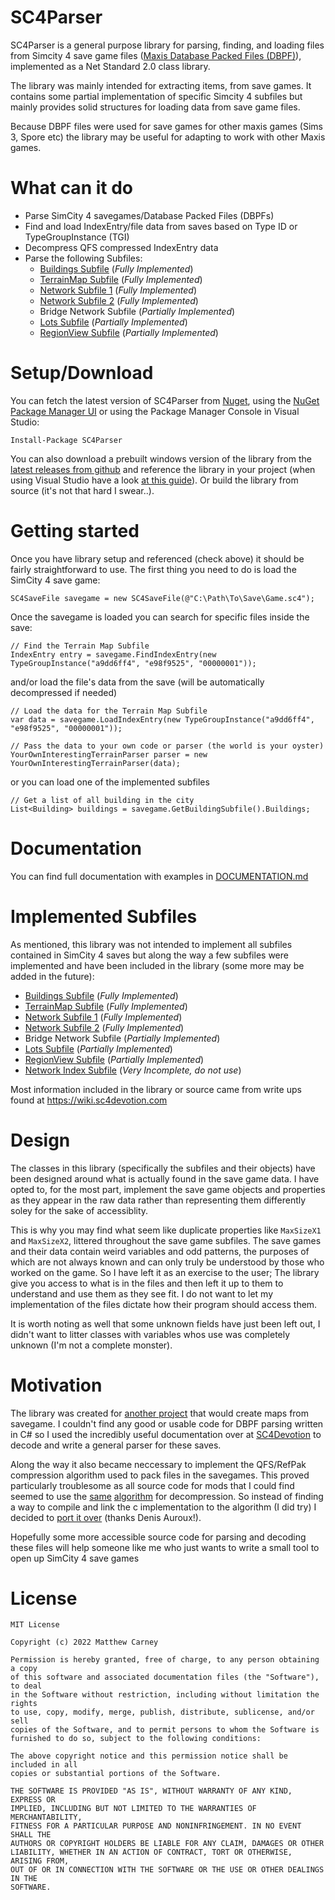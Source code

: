 # SC4Parser
SC4Parser is a general purpose library for parsing, finding, and loading files from Simcity 4 save game files ([Maxis Database Packed Files (DBPF)](https://wiki.sc4devotion.com/index.php?title=Savegame)), implemented as a Net Standard 2.0 class library.

The library was mainly intended for extracting items, from save games. It contains some partial implementation of specific Simcity 4 subfiles but mainly provides solid structures for loading data from save game files. 

Because DBPF files were used for save games for other maxis games (Sims 3, Spore etc) the library may be useful for adapting to work with other Maxis games.

# What can it do

- Parse SimCity 4 savegames/Database Packed Files (DBPFs)
- Find and load IndexEntry/file data from saves based on Type ID or TypeGroupInstance (TGI)
- Decompress QFS compressed IndexEntry data
- Parse the following Subfiles:
  - [Buildings Subfile](https://wiki.sc4devotion.com/index.php?title=Building_Subfile) (*Fully Implemented*)
  - [TerrainMap Subfile](https://github.com/sebamarynissen/sc4/blob/227aecdd01fedd78059a4114e6b0a1e9b6bd50a0/lib/terrain-map.js#L19) (*Fully Implemented*)
  - [Network Subfile 1](https://wiki.sc4devotion.com/index.php?title=Network_Subfiles) (*Fully Implemented*)
  - [Network Subfile 2](https://wiki.sc4devotion.com/index.php?title=Network_Subfiles) (*Fully Implemented*)
  - Bridge Network Subfile (*Partially Implemented*)
  - [Lots Subfile](https://wiki.sc4devotion.com/index.php?title=Lot_Subfile) (*Partially Implemented*)
  - [RegionView Subfile](https://wiki.sc4devotion.com/index.php?title=Region_View_Subfiles) (*Partially Implemented*)

# Setup/Download

You can fetch the latest version of SC4Parser from [Nuget](https://www.nuget.org/packages/SC4Parser/), using the [NuGet Package Manager UI](https://docs.microsoft.com/en-us/nuget/consume-packages/install-use-packages-visual-studio) or using the Package Manager Console in Visual Studio:

```
Install-Package SC4Parser
```

You can also download a prebuilt windows version of the library from the [latest releases from github](https://github.com/Killeroo/SC4Parser/releases/latest) and reference the library in your project (when using Visual Studio have a look [at this guide](https://docs.microsoft.com/en-us/visualstudio/ide/how-to-add-or-remove-references-by-using-the-reference-manager?view=vs-2019#add-a-reference)). Or build the library from source (it's not that hard I swear..).

# Getting started
Once you have library setup and referenced (check above) it should be fairly straightforward to use. The first thing you need to do is load the SimCity 4 save game:
```
SC4SaveFile savegame = new SC4SaveFile(@"C:\Path\To\Save\Game.sc4");
```
Once the savegame is loaded you can search for specific files inside the save:
```
// Find the Terrain Map Subfile
IndexEntry entry = savegame.FindIndexEntry(new TypeGroupInstance("a9dd6ff4", "e98f9525", "00000001")); 
```
and/or load the file's data from the save (will be automatically decompressed if needed)
```
// Load the data for the Terrain Map Subfile
var data = savegame.LoadIndexEntry(new TypeGroupInstance("a9dd6ff4", "e98f9525", "00000001"));

// Pass the data to your own code or parser (the world is your oyster)
YourOwnInterestingTerrainParser parser = new YourOwnInterestingTerrainParser(data);
```
or you can load one of the implemented subfiles
```
// Get a list of all building in the city
List<Building> buildings = savegame.GetBuildingSubfile().Buildings;
```

# Documentation
You can find full documentation with examples in [DOCUMENTATION.md](DOCUMENTATION.md)

# Implemented Subfiles
As mentioned, this library was not intended to implement all subfiles contained in SimCity 4 saves but along the way a few subfiles were implemented and have been included in the library (some more may be added in the future):

  - [Buildings Subfile](https://wiki.sc4devotion.com/index.php?title=Building_Subfile) (*Fully Implemented*)
  - [TerrainMap Subfile](https://github.com/sebamarynissen/sc4/blob/227aecdd01fedd78059a4114e6b0a1e9b6bd50a0/lib/terrain-map.js#L19) (*Fully Implemented*)
  - [Network Subfile 1](https://wiki.sc4devotion.com/index.php?title=Network_Subfiles) (*Fully Implemented*)
  - [Network Subfile 2](https://wiki.sc4devotion.com/index.php?title=Network_Subfiles) (*Fully Implemented*)
  - Bridge Network Subfile (*Partially Implemented*)
  - [Lots Subfile](https://wiki.sc4devotion.com/index.php?title=Lot_Subfile) (*Partially Implemented*)
  - [RegionView Subfile](https://wiki.sc4devotion.com/index.php?title=Region_View_Subfiles) (*Partially Implemented*)
  - [Network Index Subfile](https://wiki.sc4devotion.com/index.php?title=Network_Subfiles) (*Very Incomplete, do not use*)
  
Most information included in the library or source came from write ups found at https://wiki.sc4devotion.com

# Design
The classes in this library (specifically the subfiles and their objects) have been designed around what is actually found in the save game data. I have opted to, for the most part, implement the save game objects and properties as they appear in the raw data rather than representing them differently soley for the sake of accessiblity. 

This is why you may find what seem like duplicate properties like ```MaxSizeX1``` and ```MaxSizeX2```, littered throughout the save game subfiles. The save games and their data contain weird variables and odd patterns, the purposes of which are not always known and can only truly be understood by those who worked on the game. So I have left it as an exercise to the user; The library give you access to what is in the files and then left it up to them to understand and use them as they see fit. I do not want to let my implementation of the files dictate how their program should access them.

It is worth noting as well that some unknown fields have just been left out, I didn't want to litter classes with variables whos use was completely unknown (I'm not a complete monster). 

# Motivation
The library was created for [another project](https://github.com/Killeroo/SC4Cartographer) that would create maps from savegame. I couldn't find any good or usable code for DBPF parsing written in C# so I used the incredibly useful documentation over at [SC4Devotion](https://wiki.sc4devotion.com/index.php?title=Savegame) to decode and write a general parser for these saves.

Along the way it also became neccessary to implement the QFS/RefPak compression algorithm used to pack files in the savegames. This proved particularly troublesome as all source code for mods that I could find seemed to use the [same](https://github.com/wouanagaine/SC4Mapper-2013/blob/master/Modules/qfs.c) [algorithm](https://github.com/sebamarynissen/sc4/blob/master/src/decompress.cpp) for decompression. So instead of finding a way to compile and link the c implementation to the algorithm (I did try) I decided to [port it over](https://github.com/Killeroo/SC4Parser/blob/master/SC4Parser/Compression/QFS.cs) (thanks Denis Auroux!).

Hopefully some more accessible source code for parsing and decoding these files will help someone like me who just wants to write a small tool to open up SimCity 4 save games

# License
```
MIT License

Copyright (c) 2022 Matthew Carney

Permission is hereby granted, free of charge, to any person obtaining a copy
of this software and associated documentation files (the "Software"), to deal
in the Software without restriction, including without limitation the rights
to use, copy, modify, merge, publish, distribute, sublicense, and/or sell
copies of the Software, and to permit persons to whom the Software is
furnished to do so, subject to the following conditions:

The above copyright notice and this permission notice shall be included in all
copies or substantial portions of the Software.

THE SOFTWARE IS PROVIDED "AS IS", WITHOUT WARRANTY OF ANY KIND, EXPRESS OR
IMPLIED, INCLUDING BUT NOT LIMITED TO THE WARRANTIES OF MERCHANTABILITY,
FITNESS FOR A PARTICULAR PURPOSE AND NONINFRINGEMENT. IN NO EVENT SHALL THE
AUTHORS OR COPYRIGHT HOLDERS BE LIABLE FOR ANY CLAIM, DAMAGES OR OTHER
LIABILITY, WHETHER IN AN ACTION OF CONTRACT, TORT OR OTHERWISE, ARISING FROM,
OUT OF OR IN CONNECTION WITH THE SOFTWARE OR THE USE OR OTHER DEALINGS IN THE
SOFTWARE.
```
